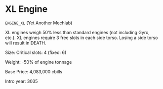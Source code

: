 # XL Engine

`ENGINE_XL` (Yet Another Mechlab)

XL engines weigh 50% less than standard engines (not including Gyro, etc.). XL engines require 3 free slots in each side torso. Losing a side torso will result in DEATH.

Size: Critical slots: 4 (fixed: 6)

Weight: -50% of engine tonnage

Base Price: 4,083,000 cbills

Intro year: 3035

